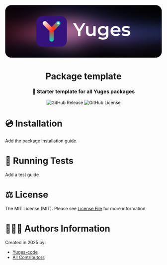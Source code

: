 <div align="center">
    <img src="https://raw.githubusercontent.com/yuges-code/package-template/master/assets/logo.png">
</div>

<div align="center">
    <h1>Package template</h1>
</div>

<div align="center">
    <h3>🚀 Starter template for all Yuges packages</h3>
</div>

<div align="center">
    <img alt="GitHub Release" src="https://img.shields.io/github/v/release/yuges-code/package-template">
    <img alt="GitHub License" src="https://img.shields.io/github/license/yuges-code/package-template">
</div>

# 💿 Installation

Add the package installation guide.

# 🧪 Running Tests

Add a test guide

# ⚖️ License

The MIT License (MIT). Please see [License File](LICENSE) for more information.

# 🙆🏼‍♂️ Authors Information

Created in 2025 by:

- [Yuges-code](https://github.com/yuges-code)
- [All Contributors](../../contributors)
